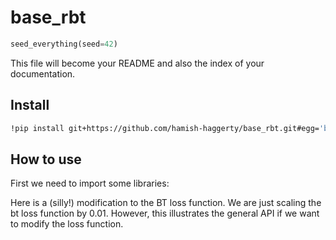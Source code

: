 base_rbt
================

<!-- WARNING: THIS FILE WAS AUTOGENERATED! DO NOT EDIT! -->

``` python
seed_everything(seed=42)
```

This file will become your README and also the index of your
documentation.

## Install

``` sh
!pip install git+https://github.com/hamish-haggerty/base_rbt.git#egg='base_rbt'
```

## How to use

First we need to import some libraries:

Here is a (silly!) modification to the BT loss function. We are just
scaling the bt loss function by $0.01$. However, this illustrates the
general API if we want to modify the loss function.
